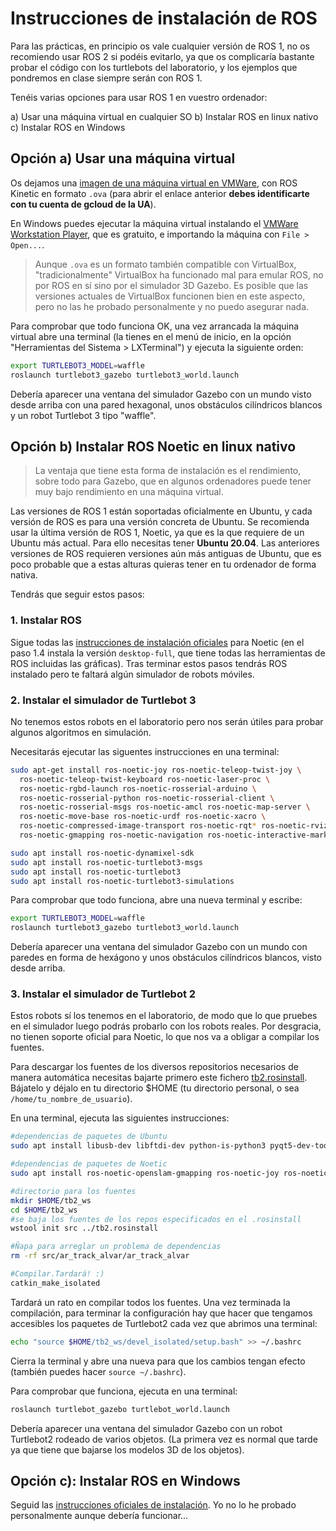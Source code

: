 # Instrucciones de instalación de ROS

Para las prácticas, en principio os vale cualquier versión de ROS 1, no os recomiendo usar ROS 2 si podéis evitarlo, ya que os complicaría bastante probar el código con los turtlebots del laboratorio, y los ejemplos que pondremos en clase siempre serán con ROS 1.

Tenéis varias opciones para usar ROS 1 en vuestro ordenador:

a) Usar una máquina virtual en cualquier SO
b) Instalar ROS en linux nativo
c) Instalar ROS en Windows

## Opción a) Usar una máquina virtual

Os dejamos una [imagen de una máquina virtual en VMWare](), con ROS Kinetic en formato `.ova` (para abrir el enlace anterior **debes identificarte con tu cuenta de gcloud de la UA**). 

En Windows puedes ejecutar la máquina virtual instalando el [VMWare Workstation Player](https://www.vmware.com/es/products/workstation-player/workstation-player-evaluation.html), que es gratuito, e importando la máquina con `File > Open...`.

> Aunque `.ova` es un formato también compatible con VirtualBox, "tradicionalmente" VirtualBox ha funcionado mal para emular ROS, no por ROS en sí sino por el simulador 3D Gazebo. Es posible que las versiones actuales de VirtualBox funcionen bien en este aspecto, pero no las he probado personalmente y no puedo asegurar nada.

Para comprobar que todo funciona OK, una vez arrancada la máquina virtual abre una terminal (la tienes en el menú de inicio, en la opción "Herramientas del Sistema > LXTerminal") y ejecuta la siguiente orden:

```bash
export TURTLEBOT3_MODEL=waffle
roslaunch turtlebot3_gazebo turtlebot3_world.launch
```

Debería aparecer una ventana del simulador Gazebo con un mundo visto desde arriba con una pared hexagonal, unos obstáculos cilíndricos blancos y un robot Turtlebot 3 tipo "waffle".

## Opción b) Instalar ROS Noetic en linux nativo


> La ventaja que tiene esta forma de instalación es el rendimiento, sobre todo para Gazebo, que en algunos ordenadores puede tener muy bajo rendimiento en una máquina virtual.

Las versiones de ROS 1 están soportadas oficialmente en Ubuntu, y cada versión de ROS es para una versión concreta de Ubuntu. Se recomienda usar la última versión de ROS 1, Noetic, ya que es la que requiere de un Ubuntu más actual. Para ello necesitas tener **Ubuntu 20.04**. Las anteriores versiones de ROS requieren versiones aún más antiguas de Ubuntu, que es poco probable que a estas alturas quieras tener en tu ordenador de forma nativa.

Tendrás que seguir estos pasos:

### 1. Instalar ROS

Sigue todas las [instrucciones de instalación oficiales](http://wiki.ros.org/noetic/Installation/Ubuntu) para Noetic (en el paso 1.4 instala la versión `desktop-full`, que tiene todas las herramientas de ROS incluidas las gráficas). Tras terminar estos pasos tendrás ROS instalado pero te faltará algún simulador de robots móviles.

### 2. Instalar el simulador de Turtlebot 3

No tenemos estos robots en el laboratorio pero nos serán útiles para probar algunos algoritmos en simulación.

Necesitarás ejecutar las siguentes instrucciones en una terminal:

```bash
sudo apt-get install ros-noetic-joy ros-noetic-teleop-twist-joy \
  ros-noetic-teleop-twist-keyboard ros-noetic-laser-proc \
  ros-noetic-rgbd-launch ros-noetic-rosserial-arduino \
  ros-noetic-rosserial-python ros-noetic-rosserial-client \
  ros-noetic-rosserial-msgs ros-noetic-amcl ros-noetic-map-server \
  ros-noetic-move-base ros-noetic-urdf ros-noetic-xacro \
  ros-noetic-compressed-image-transport ros-noetic-rqt* ros-noetic-rviz \
  ros-noetic-gmapping ros-noetic-navigation ros-noetic-interactive-markers

sudo apt install ros-noetic-dynamixel-sdk
sudo apt install ros-noetic-turtlebot3-msgs
sudo apt install ros-noetic-turtlebot3
sudo apt install ros-noetic-turtlebot3-simulations
```

Para comprobar que todo funciona, abre una nueva terminal y escribe:

```bash
export TURTLEBOT3_MODEL=waffle
roslaunch turtlebot3_gazebo turtlebot3_world.launch 
```

Debería aparecer una ventana del simulador Gazebo con un mundo con paredes en forma de hexágono y unos obstáculos cilíndricos blancos, visto desde arriba.

### 3. Instalar el simulador de Turtlebot 2

Estos robots sí los tenemos en el laboratorio, de modo que lo que pruebes en el simulador luego podrás probarlo con los robots reales. Por desgracia, no tienen soporte oficial para Noetic, lo que nos va a obligar a compilar los fuentes.

Para descargar los fuentes de los diversos repositorios necesarios de manera automática necesitas bajarte primero este fichero [tb2.rosinstall](tb2.rosinstall). Bájatelo y déjalo en tu directorio $HOME (tu directorio personal, o sea `/home/tu_nombre_de_usuario`). 

En una terminal, ejecuta las siguientes instrucciones:

```bash
#dependencias de paquetes de Ubuntu
sudo apt install libusb-dev libftdi-dev python-is-python3 pyqt5-dev-tools

#dependencias de paquetes de Noetic
sudo apt install ros-noetic-openslam-gmapping ros-noetic-joy ros-noetic-base-local-planner ros-noetic-move-base

#directorio para los fuentes
mkdir $HOME/tb2_ws
cd $HOME/tb2_ws
#se baja los fuentes de los repos especificados en el .rosinstall
wstool init src ../tb2.rosinstall

#Ñapa para arreglar un problema de dependencias
rm -rf src/ar_track_alvar/ar_track_alvar

#Compilar.Tardará! :)
catkin_make_isolated
```

Tardará un rato en compilar todos los fuentes. Una vez terminada la compilación, para terminar la configuración hay que hacer que tengamos accesibles los paquetes de Turtlebot2 cada vez que abrimos una terminal:

```bash
echo "source $HOME/tb2_ws/devel_isolated/setup.bash" >> ~/.bashrc
```

Cierra la terminal y abre una nueva para que los cambios tengan efecto (también puedes hacer `source ~/.bashrc`).

Para comprobar que funciona, ejecuta en una terminal:

```bash
roslaunch turtlebot_gazebo turtlebot_world.launch
```

Debería aparecer una ventana del simulador Gazebo con un robot Turtlebot2 rodeado de varios objetos. (La primera vez es normal que tarde ya que tiene que bajarse los modelos 3D de los objetos).

## Opción c): Instalar ROS en Windows


Seguid las [instrucciones oficiales de instalación](http://wiki.ros.org/Installation/Windows). Yo no lo he probado personalmente aunque debería funcionar...





